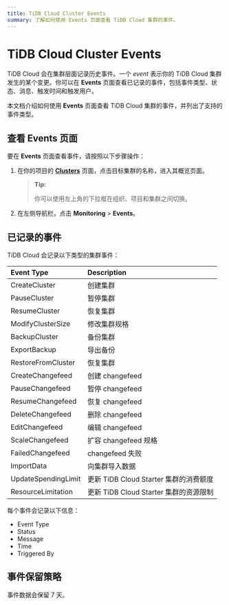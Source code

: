 ```yaml
---
title: TiDB Cloud Cluster Events
summary: 了解如何使用 Events 页面查看 TiDB Cloud 集群的事件。
---
```


# TiDB Cloud Cluster Events

TiDB Cloud 会在集群层面记录历史事件。一个 *event* 表示你的 TiDB Cloud 集群发生的某个变更。你可以在 **Events** 页面查看已记录的事件，包括事件类型、状态、消息、触发时间和触发用户。

本文档介绍如何使用 **Events** 页面查看 TiDB Cloud 集群的事件，并列出了支持的事件类型。

## 查看 Events 页面

要在 **Events** 页面查看事件，请按照以下步骤操作：

1. 在你的项目的 [**Clusters**](https://tidbcloud.com/project/clusters) 页面，点击目标集群的名称，进入其概览页面。

    > **Tip:**
    >
    > 你可以使用左上角的下拉框在组织、项目和集群之间切换。

2. 在左侧导航栏，点击 **Monitoring** > **Events**。

## 已记录的事件

TiDB Cloud 会记录以下类型的集群事件：

| Event Type| Description |
|:--- |:--- |
| CreateCluster |  创建集群 |  
| PauseCluster |   暂停集群 |  
| ResumeCluster |   恢复集群 | 
| ModifyClusterSize |   修改集群规格 | 
| BackupCluster |   备份集群 |  
| ExportBackup |   导出备份 |
| RestoreFromCluster |   恢复集群 |  
| CreateChangefeed |   创建 changefeed |  
| PauseChangefeed |   暂停 changefeed | 
| ResumeChangefeed |   恢复 changefeed | 
| DeleteChangefeed |   删除 changefeed |  
| EditChangefeed |  编辑 changefeed |  
| ScaleChangefeed |   扩容 changefeed 规格 |  
| FailedChangefeed |   changefeed 失败 |  
| ImportData |   向集群导入数据 |  
| UpdateSpendingLimit |   更新 TiDB Cloud Starter 集群的消费额度 |  
| ResourceLimitation |   更新 TiDB Cloud Starter 集群的资源限制 |  

每个事件会记录以下信息：

- Event Type
- Status
- Message
- Time
- Triggered By

## 事件保留策略

事件数据会保留 7 天。